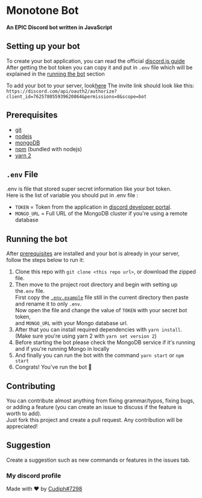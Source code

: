 # Monotone Bot 
**An EPIC Discord bot written in JavaScript**

## Setting up your bot
To create your bot application, you can read the official 
[discord.js guide](https://discordjs.guide/preparations/setting-up-a-bot-application.html#creating-your-bot)  
After getting the bot token you can copy it and put in `.env` file which will be explained in the
[running the bot](#runthebot) section

To add your bot to your server, look[here](https://discordjs.guide/preparations/adding-your-bot-to-servers.html) 
The invite link should look like this:  
`https://discord.com/api/oauth2/authorize?client_id=762578055939620864&permissions=8&scope=bot`

## <a name="prereqs"></a> Prerequisites
* [git](https://git-scm.com/downloads)
* [nodejs](https://nodejs.org/en/download/)
* [mongoDB](https://docs.mongodb.com/manual/administration/install-community/)
* [npm](https://nodejs.org/en/download/) (bundled with nodejs)
* [yarn 2](https://yarnpkg.com/getting-started/install)

## <a name="env"></a> `.env` File
.env is file that stored super secret information like your bot token.  
Here is the list of variable you should put in .env file :
- `TOKEN` = Token from the application in [discord developer portal](https://discord.com/developers/).
- `MONGO_URL` = Full URL of the MongoDB cluster if you're using a remote database

## <a name="runthebot"></a> Running the bot
After [prerequisites](#prereqs) are installed and your bot is already in your server,  
follow the steps below to run it:
1. Clone this repo with `git clone <this repo url>`, or download the zipped file.
1. Then move to the project root directory and begin with setting up the`.env` file.  
    First copy the [`.env.example`](https://gitlab.com/Cudiph/monotonebot/-/blob/master/.env.example)
    file still in the current directory then paste and rename it to only `.env`.  
    Now open the file and change the value of `TOKEN` with your secret bot token,  
    and `MONGO_URL` with your Mongo database url.
1. After that you can install required dependencies with `yarn install`. (Make sure you're using
    yarn 2 with `yarn set version 2`)
1. Before starting the bot please check the MongoDB service if it's running and if you're running Mongo in locally
1. And finally you can run the bot with the command `yarn start` or `npm start`
1. Congrats! You've run the bot 🥳

## Contributing
You can contribute almost anything from fixing grammar/typos, fixing bugs, or adding a feature
(you can create an issue to discuss if the feature is worth to add).  
Just fork this project and create a pull request. Any contribution will be appreciated!

## Suggestion
Create a suggestion such as new commands or features in the issues tab.

### My discord profile
Made with ❤ by [Cudiph#7298](https://discordapp.com/users/400240052761788427)
